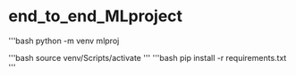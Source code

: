 # end_to_end_MLproject
'''bash
python -m venv mlproj

'''bash
source venv/Scripts/activate
''' 
'''bash
pip install -r requirements.txt
'''
